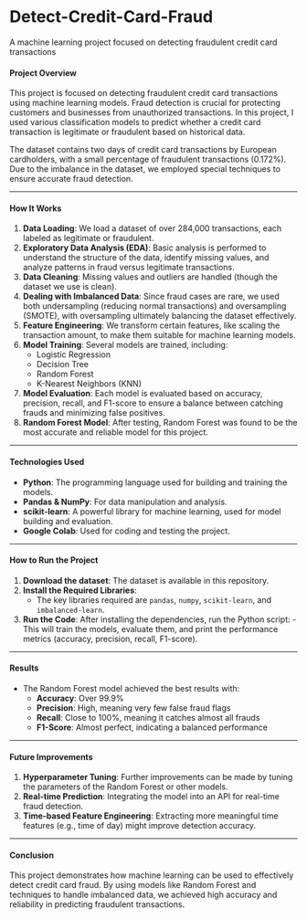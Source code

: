 # Detect-Credit-Card-Fraud
A machine learning project focused on detecting fraudulent credit card transactions


#### **Project Overview**

This project is focused on detecting fraudulent credit card transactions using machine learning models. Fraud detection is crucial for protecting customers and businesses from unauthorized transactions. In this project, I used various classification models to predict whether a credit card transaction is legitimate or fraudulent based on historical data.

The dataset contains two days of credit card transactions by European cardholders, with a small percentage of fraudulent transactions (0.172%). Due to the imbalance in the dataset, we employed special techniques to ensure accurate fraud detection.

---

#### **How It Works**

1. **Data Loading**: We load a dataset of over 284,000 transactions, each labeled as legitimate or fraudulent.
2. **Exploratory Data Analysis (EDA)**: Basic analysis is performed to understand the structure of the data, identify missing values, and analyze patterns in fraud versus legitimate transactions.
3. **Data Cleaning**: Missing values and outliers are handled (though the dataset we use is clean).
4. **Dealing with Imbalanced Data**: Since fraud cases are rare, we used both undersampling (reducing normal transactions) and oversampling (SMOTE), with oversampling ultimately balancing the dataset effectively.
5. **Feature Engineering**: We transform certain features, like scaling the transaction amount, to make them suitable for machine learning models.
6. **Model Training**: Several models are trained, including:
   - Logistic Regression
   - Decision Tree
   - Random Forest
   - K-Nearest Neighbors (KNN)
7. **Model Evaluation**: Each model is evaluated based on accuracy, precision, recall, and F1-score to ensure a balance between catching frauds and minimizing false positives.
8. **Random Forest Model**: After testing, Random Forest was found to be the most accurate and reliable model for this project.

---

#### **Technologies Used**

- **Python**: The programming language used for building and training the models.
- **Pandas & NumPy**: For data manipulation and analysis.
- **scikit-learn**: A powerful library for machine learning, used for model building and evaluation.
- **Google Colab**: Used for coding and testing the project.

---

#### **How to Run the Project**

1. **Download the dataset**: The dataset is available in this repository.
2. **Install the Required Libraries**: 
   - The key libraries required are `pandas`, `numpy`, `scikit-learn`, and `imbalanced-learn`.
3. **Run the Code**: After installing the dependencies, run the Python script:
   -This will train the models, evaluate them, and print the performance metrics (accuracy, precision, recall, F1-score).

---

#### **Results**

- The Random Forest model achieved the best results with:
  - **Accuracy**: Over 99.9%
  - **Precision**: High, meaning very few false fraud flags
  - **Recall**: Close to 100%, meaning it catches almost all frauds
  - **F1-Score**: Almost perfect, indicating a balanced performance

---

#### **Future Improvements**

1. **Hyperparameter Tuning**: Further improvements can be made by tuning the parameters of the Random Forest or other models.
2. **Real-time Prediction**: Integrating the model into an API for real-time fraud detection.
3. **Time-based Feature Engineering**: Extracting more meaningful time features (e.g., time of day) might improve detection accuracy.

---

#### **Conclusion**

This project demonstrates how machine learning can be used to effectively detect credit card fraud. By using models like Random Forest and techniques to handle imbalanced data, we achieved high accuracy and reliability in predicting fraudulent transactions.
